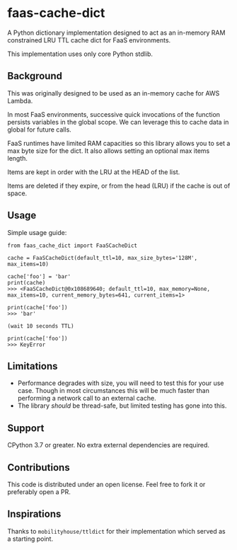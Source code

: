 # faas-cache-dict
A Python dictionary implementation designed to act as an in-memory RAM constrained LRU
TTL cache dict for FaaS environments.

This implementation uses only core Python stdlib.

## Background
This was originally designed to be used as an in-memory cache for AWS Lambda.

In most FaaS environments, successive quick invocations of the function persists
variables in the global scope. We can leverage this to cache data in global for future
calls.

FaaS runtimes have limited RAM capacities so this library allows you to set a max byte
size for the dict. It also allows setting an optional max items length.

Items are kept in order with the LRU at the HEAD of the list.

Items are deleted if they expire, or from the head (LRU) if the cache is out of space.

## Usage
Simple usage guide:
```
from faas_cache_dict import FaaSCacheDict

cache = FaaSCacheDict(default_ttl=10, max_size_bytes='128M', max_items=10)

cache['foo'] = 'bar'
print(cache)
>>> <FaaSCacheDict@0x108689640; default_ttl=10, max_memory=None, max_items=10, current_memory_bytes=641, current_items=1>

print(cache['foo'])
>>> 'bar'

(wait 10 seconds TTL)

print(cache['foo'])
>>> KeyError
```

## Limitations
- Performance degrades with size, you will need to test this for your use case. Though
 in most circumstances this will be much faster than performing a network call to an
 external cache.
- The library _should_ be thread-safe, but limited testing has gone into this.

## Support
CPython 3.7 or greater. No extra external dependencies are required.

## Contributions
This code is distributed under an open license. Feel free to fork it or preferably open
a PR.

## Inspirations
Thanks to `mobilityhouse/ttldict` for their implementation which served as a starting
point.
